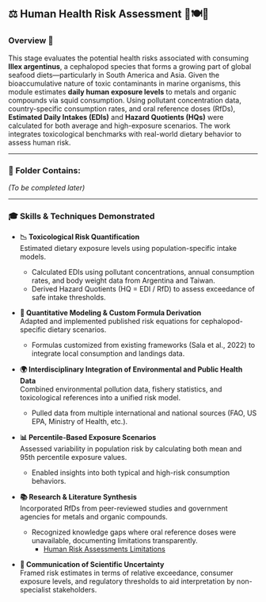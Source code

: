 ## ⚖️ Human Health Risk Assessment 🧍🍽️🦑

### Overview 🎯  
This stage evaluates the potential health risks associated with consuming **Illex argentinus**, a cephalopod species that forms a growing part of global seafood diets—particularly in South America and Asia. Given the bioaccumulative nature of toxic contaminants in marine organisms, this module estimates **daily human exposure levels** to metals and organic compounds via squid consumption. Using pollutant concentration data, country-specific consumption rates, and oral reference doses (RfDs), **Estimated Daily Intakes (EDIs)** and **Hazard Quotients (HQs)** were calculated for both average and high-exposure scenarios. The work integrates toxicological benchmarks with real-world dietary behavior to assess human risk.

---

### 📁 Folder Contains:
_(To be completed later)_

---

### 🎓 Skills & Techniques Demonstrated  

- **📉 Toxicological Risk Quantification**  
  Estimated dietary exposure levels using population-specific intake models.  
  * Calculated EDIs using pollutant concentrations, annual consumption rates, and body weight data from Argentina and Taiwan.  
  * Derived Hazard Quotients (HQ = EDI / RfD) to assess exceedance of safe intake thresholds.

- **🧮 Quantitative Modeling & Custom Formula Derivation**  
  Adapted and implemented published risk equations for cephalopod-specific dietary scenarios.  
  * Formulas customized from existing frameworks (Sala et al., 2022) to integrate local consumption and landings data.

- **🌍 Interdisciplinary Integration of Environmental and Public Health Data**  
  Combined environmental pollution data, fishery statistics, and toxicological references into a unified risk model.  
  * Pulled data from multiple international and national sources (FAO, US EPA, Ministry of Health, etc.).

- **📊 Percentile-Based Exposure Scenarios**  
  Assessed variability in population risk by calculating both mean and 95th percentile exposure values.  
  * Enabled insights into both typical and high-risk consumption behaviors.

- **📚 Research & Literature Synthesis**  
  Incorporated RfDs from peer-reviewed studies and government agencies for metals and organic compounds.  
  * Recognized knowledge gaps where oral reference doses were unavailable, documenting limitations transparently.
     - [Human Risk Assessments Limitations](../Appendix/Human_Risk_Assessments_Limitations.pdf)

- **💬 Communication of Scientific Uncertainty**  
  Framed risk estimates in terms of relative exceedance, consumer exposure levels, and regulatory thresholds to aid interpretation by non-specialist stakeholders.

